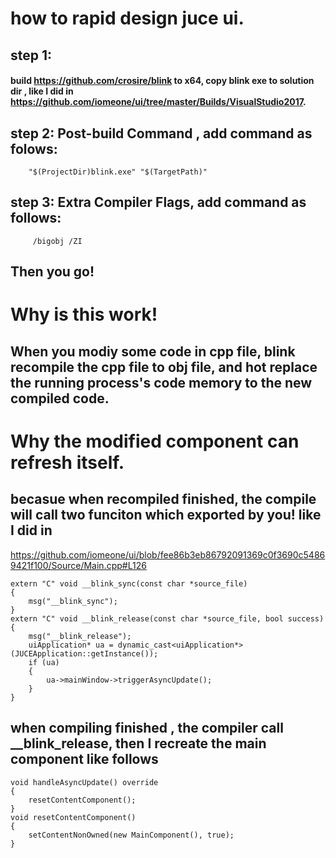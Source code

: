 
# how to rapid design juce ui.
## step 1: 
#### build  https://github.com/crosire/blink to x64, copy blink exe to solution dir , like I did in https://github.com/iomeone/ui/tree/master/Builds/VisualStudio2017.

## step 2: Post-build Command , add command as folows:
        "$(ProjectDir)blink.exe" "$(TargetPath)"
        
## step 3: Extra Compiler Flags, add command as follows:
         /bigobj /ZI 
         
## Then you go!





# Why is this work! 
## When you modiy some code in cpp file, blink recompile the cpp file to obj file, and hot replace the running process's code memory to the new compiled code.

# Why the modified component can refresh itself. 
## becasue when recompiled finished, the compile will call two funciton which exported by you! like I did in 
https://github.com/iomeone/ui/blob/fee86b3eb86792091369c0f3690c54869421f100/Source/Main.cpp#L126
```
extern "C" void __blink_sync(const char *source_file)
{
	msg("__blink_sync");
}
extern "C" void __blink_release(const char *source_file, bool success)
{
	msg("__blink_release");
	uiApplication* ua = dynamic_cast<uiApplication*>(JUCEApplication::getInstance());
	if (ua)
	{
		ua->mainWindow->triggerAsyncUpdate();
	}
}
```
## when compiling finished , the compiler call __blink_release, then I recreate the main component like follows
```
void handleAsyncUpdate() override
{
	resetContentComponent();
}
void resetContentComponent()
{
	setContentNonOwned(new MainComponent(), true);
}
```

